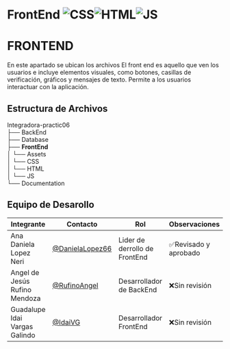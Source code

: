# FrontEnd ![CSS]( https://img.shields.io/badge/CSS-239120?&style=for-the-badge&logo=css3&logoColor=white)![HTML](https://img.shields.io/badge/HTML-239120?style=for-the-badge&logo=html5&logoColor=white)![JS](https://img.shields.io/badge/JavaScript-F7DF1E?style=for-the-badge&logo=javascript&logoColor=black)

# FRONTEND
En este apartado se ubican los archivos 
El front end es aquello que ven los usuarios e incluye elementos visuales, como botones, casillas de verificación, gráficos y mensajes de texto. Permite a los usuarios interactuar con la aplicación.

## Estructura de Archivos
Integradora-practic06<br>
├── BackEnd <br>
├── Database<br>
├──  <b>**FrontEnd**</b> <br>
│ └── Assets<br>
│ └── CSS <br>
│ └── HTML <br>
│ └── JS <br>
└── Documentation <br>

## Equipo de Desarollo
| Integrante | Contacto | Rol | Observaciones |
|-------------|--------|----------|---------------|
|Ana Daniela Lopez Neri|[@DanielaLopez66](https://github.com/D)|Lider de derrollo de FrontEnd| ✅Revisado y aprobado
|  Angel de Jesús Rufino Mendoza   |  [@RufinoAngel](https://github.com/RufinoAngel)      |   Desarrollador de  BackEnd   |  ❌Sin revisión  |
|Guadalupe Idai Vargas Galindo|[@IdaiVG](https://github.com/IdaiVG)|Desarrollador FrontEnd|❌Sin revisión|